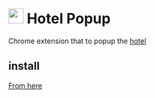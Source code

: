 <h1><img height="30" width="30" src="https://raw.githubusercontent.com/totora0155/hotel-popup/master/media/icon128x128.png">&nbsp;Hotel&nbsp;Popup</h1>

Chrome extension that to popup the [hotel](https://github.com/typicode/hotel)

## install

[From here](https://chrome.google.com/webstore/detail/enfhnnjmlnaalebjdhhohjffpggmeaio/publish-delayed?hl=ja)
